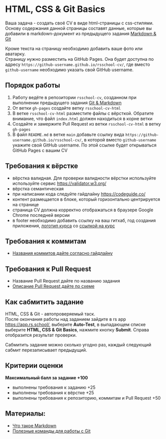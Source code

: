 # HTML, CSS & Git Basics

Ваша задача - создать своё CV в виде html-страницы с css-стилями.  
Основу содержания данной страницы составят данные, которые вы добавили в markdown-документ из предыдущего задания [Markdown & Git](git-markdown.md)

Кроме текста на страницу необходимо добавить ваше фото или аватарку.  
Страницу нужно разместить на GitHub Pages. Она будет доступна по адресу `https://github-username.github.io/rsschool-cv/`, где вместо `github-username` необходимо указать свой GitHub username.

## Порядок работы

1. Работу ведёте в репозитории `rsschool-cv`, созданном при выполнении предыдущего задания [Git & Markdown](git-markdown.md)
2. От ветки `gh-pages` создайте ветку `rsschool-cv-html`
3. В ветке `rsschool-cv-html` разместите файлы c вёрсткой. Обратите внимание, что файл `index.html` должен находиться в корне ветки
4. Создайте и замержите Pull Request из ветки `rsschool-cv-html` в ветку `gh-pages`
5. В файл `README.md` в ветке `main` добавьте ссылку вида `https://github-username.github.io/rsschool-cv/`, в которой вместо `github-username` укажите свой GitHub username. По этой ссылке будет открываться GitHub Pages с вашим CV

## Требования к вёрстке

- вёрстка валидная. Для проверки валидности вёрстки используйте используйте сервис https://validator.w3.org/
- вёрстка семантическая
- при написании кода следуйте гайдлайну https://codeguide.co/
- контент размещается в блоке, который горизонтально центрируется на странице
- страница СV должна корректно отображаться в браузере Google Chrome последней версии
- в footer необходимо добавить ссылку на ваш гитхаб, год создания приложения, [логотип курса](https://rs.school/images/rs_school_js.svg) со [ссылкой на курс](https://rs.school/js/)

## Требования к коммитам

- [Названия коммитов дайте согласно гайдлайну](https://docs.rs.school/#/git-convention)

## Требования к Pull Request

- Название Pull Request дайте по названию задания
- [Описание Pull Request дайте по схеме](https://docs.rs.school/#/pull-request-review-process?id=Требования-к-pull-request-pr)

## Как сабмитить задание

HTML, CSS & Git - автопроверяемый таск.  
После окончания работы над заданием зайдите в rs app https://app.rs.school/, выберите **Auto-Test**, в выпадающем списке выберите **HTML, CSS & Git Basics**, нажмите кнопку **Submit**. Справа отобразится результат проверки.

Сабмитить задание можно сколько угодно раз, каждый следующий сабмит перезаписывает предыдущий.

## Критерии оценки

**Максимальный балл за задание +100**

- выполнены требования к заданию +25
- выполнены требования к вёрстке +25
- выполнены требования к репозиторию, коммитам и Pull Request +50

## Материалы:

- [Что такое Markdown](https://guides.hexlet.io/markdown/)
- [Полезные команды для работы с Git](https://htmlacademy.ru/blog/boost/tools/useful-commands-for-working-with-git)
